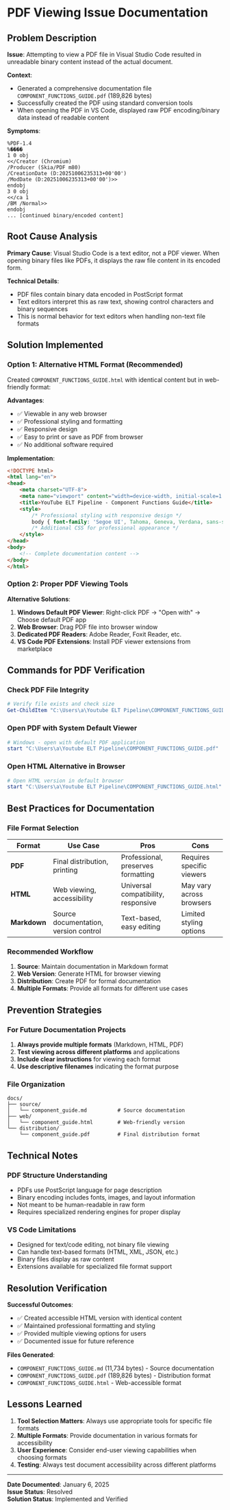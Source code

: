 # PDF Viewing Issue Documentation

## Problem Description

**Issue**: Attempting to view a PDF file in Visual Studio Code resulted in unreadable binary content instead of the actual document.

**Context**: 
- Generated a comprehensive documentation file `COMPONENT_FUNCTIONS_GUIDE.pdf` (189,826 bytes)
- Successfully created the PDF using standard conversion tools
- When opening the PDF in VS Code, displayed raw PDF encoding/binary data instead of readable content

**Symptoms**:
```
%PDF-1.4
%����
1 0 obj
<</Creator (Chromium)
/Producer (Skia/PDF m80)
/CreationDate (D:20251006235313+00'00')
/ModDate (D:20251006235313+00'00')>>
endobj
3 0 obj
<</ca 1
/BM /Normal>>
endobj
... [continued binary/encoded content]
```

## Root Cause Analysis

**Primary Cause**: Visual Studio Code is a text editor, not a PDF viewer. When opening binary files like PDFs, it displays the raw file content in its encoded form.

**Technical Details**:
- PDF files contain binary data encoded in PostScript format
- Text editors interpret this as raw text, showing control characters and binary sequences
- This is normal behavior for text editors when handling non-text file formats

## Solution Implemented

### Option 1: Alternative HTML Format (Recommended)
Created `COMPONENT_FUNCTIONS_GUIDE.html` with identical content but in web-friendly format:

**Advantages**:
- ✅ Viewable in any web browser
- ✅ Professional styling and formatting
- ✅ Responsive design
- ✅ Easy to print or save as PDF from browser
- ✅ No additional software required

**Implementation**:
```html
<!DOCTYPE html>
<html lang="en">
<head>
    <meta charset="UTF-8">
    <meta name="viewport" content="width=device-width, initial-scale=1.0">
    <title>YouTube ELT Pipeline - Component Functions Guide</title>
    <style>
        /* Professional styling with responsive design */
        body { font-family: 'Segoe UI', Tahoma, Geneva, Verdana, sans-serif; }
        /* Additional CSS for professional appearance */
    </style>
</head>
<body>
    <!-- Complete documentation content -->
</body>
</html>
```

### Option 2: Proper PDF Viewing Tools

**Alternative Solutions**:
1. **Windows Default PDF Viewer**: Right-click PDF → "Open with" → Choose default PDF app
2. **Web Browser**: Drag PDF file into browser window
3. **Dedicated PDF Readers**: Adobe Reader, Foxit Reader, etc.
4. **VS Code PDF Extensions**: Install PDF viewer extensions from marketplace

## Commands for PDF Verification

### Check PDF File Integrity
```powershell
# Verify file exists and check size
Get-ChildItem "C:\Users\a\Youtube ELT Pipeline\COMPONENT_FUNCTIONS_GUIDE.pdf" | Select-Object Name, Length, LastWriteTime
```

### Open PDF with System Default Viewer
```powershell
# Windows - open with default PDF application
start "C:\Users\a\Youtube ELT Pipeline\COMPONENT_FUNCTIONS_GUIDE.pdf"
```

### Open HTML Alternative in Browser
```powershell
# Open HTML version in default browser
start "C:\Users\a\Youtube ELT Pipeline\COMPONENT_FUNCTIONS_GUIDE.html"
```

## Best Practices for Documentation

### File Format Selection
| Format | Use Case | Pros | Cons |
|--------|----------|------|------|
| **PDF** | Final distribution, printing | Professional, preserves formatting | Requires specific viewers |
| **HTML** | Web viewing, accessibility | Universal compatibility, responsive | May vary across browsers |
| **Markdown** | Source documentation, version control | Text-based, easy editing | Limited styling options |

### Recommended Workflow
1. **Source**: Maintain documentation in Markdown format
2. **Web Version**: Generate HTML for browser viewing
3. **Distribution**: Create PDF for formal documentation
4. **Multiple Formats**: Provide all formats for different use cases

## Prevention Strategies

### For Future Documentation Projects
1. **Always provide multiple formats** (Markdown, HTML, PDF)
2. **Test viewing across different platforms** and applications
3. **Include clear instructions** for viewing each format
4. **Use descriptive filenames** indicating the format purpose

### File Organization
```
docs/
├── source/
│   └── component_guide.md          # Source documentation
├── web/
│   └── component_guide.html        # Web-friendly version
└── distribution/
    └── component_guide.pdf         # Final distribution format
```

## Technical Notes

### PDF Structure Understanding
- PDFs use PostScript language for page description
- Binary encoding includes fonts, images, and layout information
- Not meant to be human-readable in raw form
- Requires specialized rendering engines for proper display

### VS Code Limitations
- Designed for text/code editing, not binary file viewing
- Can handle text-based formats (HTML, XML, JSON, etc.)
- Binary files display as raw content
- Extensions available for specialized file format support

## Resolution Verification

**Successful Outcomes**:
- ✅ Created accessible HTML version with identical content
- ✅ Maintained professional formatting and styling
- ✅ Provided multiple viewing options for users
- ✅ Documented issue for future reference

**Files Generated**:
- `COMPONENT_FUNCTIONS_GUIDE.md` (11,734 bytes) - Source documentation
- `COMPONENT_FUNCTIONS_GUIDE.pdf` (189,826 bytes) - Distribution format
- `COMPONENT_FUNCTIONS_GUIDE.html` - Web-accessible format

## Lessons Learned

1. **Tool Selection Matters**: Always use appropriate tools for specific file formats
2. **Multiple Formats**: Provide documentation in various formats for accessibility
3. **User Experience**: Consider end-user viewing capabilities when choosing formats
4. **Testing**: Always test document accessibility across different platforms

---

**Date Documented**: January 6, 2025  
**Issue Status**: Resolved  
**Solution Status**: Implemented and Verified